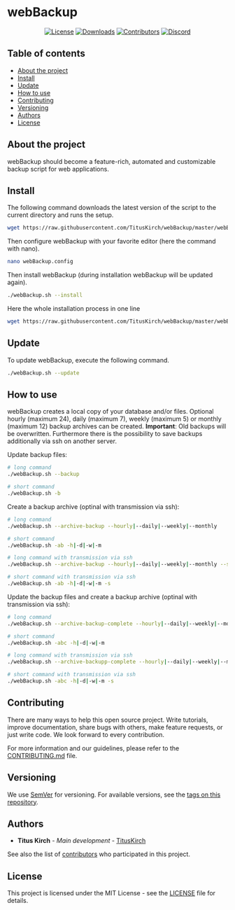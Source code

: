 # webBackup
<p align="center">
    <a href="https://github.com/TitusKirch/webBackup/blob/master/LICENSE"><img src="https://img.shields.io/github/license/TitusKirch/webBackup?label=License&labelColor=30363D&color=2FBF50" alt="License"></a>
    <a href="https://github.com/TitusKirch/webBackup/releases"><img src="https://img.shields.io/github/downloads/TitusKirch/webBackup/total?label=Downloads&labelColor=30363D&color=2FBF50" alt="Downloads"></a>
    <a href="https://github.com/TitusKirch/webBackup/graphs/contributors"><img src="https://img.shields.io/github/contributors/TitusKirch/webBackup?label=Contributors&labelColor=30363D&color=2FBF50" alt="Contributors"></a>
    <a href="https://discord.tkirch.dev"><img src="https://img.shields.io/discord/576562577769889805?label=Discord&labelColor=30363D&color=2FBF50&logoColor=959DA5&logo=Discord" alt="Discord"></a>
</p>

## Table of contents

* [About the project](#about-the-project)
* [Install](#install)
* [Update](#update)
* [How to use](#how-to-use)
* [Contributing](#contributing)
* [Versioning](#versioning)
* [Authors](#authors)
* [License](#license)

## About the project

webBackup should become a feature-rich, automated and customizable backup script for web applications.

## Install

The following command downloads the latest version of the script to the current directory and runs the setup.
```BASH
wget https://raw.githubusercontent.com/TitusKirch/webBackup/master/webBackup.sh && chmod +x webBackup.sh && ./webBackup.sh --setup
```

Then configure webBackup with your favorite editor (here the command with nano).
```BASH
nano webBackup.config
```

Then install webBackup (during installation webBackup will be updated again).
```BASH
./webBackup.sh --install
```

Here the whole installation process in one line
```BASH
wget https://raw.githubusercontent.com/TitusKirch/webBackup/master/webBackup.sh && chmod +x webBackup.sh && ./webBackup.sh --setup && nano webBackup.config && ./webBackup.sh --install
```

## Update

To update webBackup, execute the following command.
```BASH
./webBackup.sh --update
```

## How to use

webBackup creates a local copy of your database and/or files.
Optional hourly (maximum 24), daily (maximum 7), weekly (maximum 5) or monthly (maximum 12) backup archives can be created. **Important**: Old backups will be overwritten.
Furthermore there is the possibility to save backups additionally via ssh on another server.

Update backup files:
```BASH
# long command
./webBackup.sh --backup

# short command
./webBackup.sh -b
```

Create a backup archive (optinal with transmission via ssh):
```BASH
# long command
./webBackup.sh --archive-backup --hourly|--daily|--weekly|--monthly

# short command
./webBackup.sh -ab -h|-d|-w|-m

# long command with transmission via ssh
./webBackup.sh --archive-backup --hourly|--daily|--weekly|--monthly --ssh

# short command with transmission via ssh
./webBackup.sh -ab -h|-d|-w|-m -s
```

Update the backup files and create a backup archive (optinal with transmission via ssh):
```BASH
# long command
./webBackup.sh --archive-backup-complete --hourly|--daily|--weekly|--monthly

# short command
./webBackup.sh -abc -h|-d|-w|-m

# long command with transmission via ssh
./webBackup.sh --archive-backupp-complete --hourly|--daily|--weekly|--monthly --ssh

# short command with transmission via ssh
./webBackup.sh -abc -h|-d|-w|-m -s
```

## Contributing
There are many ways to help this open source project. Write tutorials, improve documentation, share bugs with others, make feature requests, or just write code. We look forward to every contribution.

For more information and our guidelines, please refer to the [CONTRIBUTING.md](CONTRIBUTING.md) file.

## Versioning

We use [SemVer](http://semver.org/) for versioning. For available versions, see the [tags on this repository](https://github.com/TitusKirch/webBackup/tags). 

## Authors

* **Titus Kirch** - *Main development* - [TitusKirch](https://github.com/TitusKirch)

See also the list of [contributors](https://github.com/TitusKirch/webBackup/graphs/contributors) who participated in this project.

## License

This project is licensed under the MIT License - see the [LICENSE](LICENSE) file for details.

